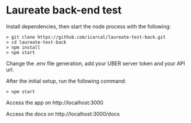 # Laureate back-end test

Install dependencies, then start the node process with the following:

```
> git clone https://github.com/icarcal/laureate-test-back.git
> cd laureate-test-back
> npm install
> npm start
```

Change the .env file generation, add your UBER server token and your API url.

After the initial setup, run the following command:

```
> npm start
```

Access the app on http://localhost:3000

Access the docs on http://localhost:3000/docs